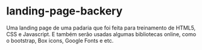 # landing-page-backery
Uma landing page de uma padaria que foi feita para treinamento de HTML5, CSS e Javascript. E também serão usadas algumas bibliotecas online, como o bootstrap, Box icons, Google Fonts e etc. 
